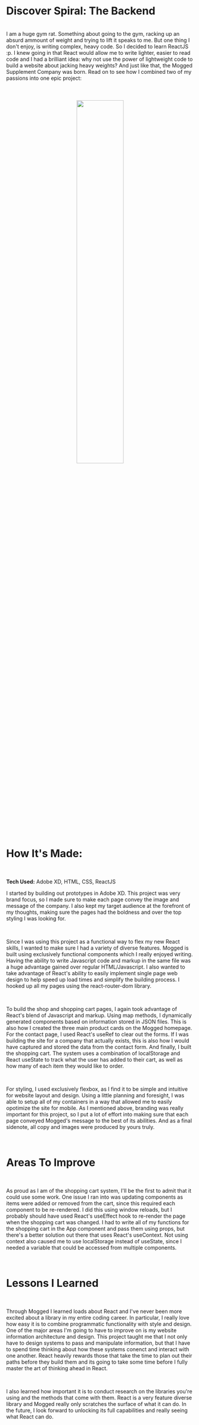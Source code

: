 <h1>Discover Spiral: The Backend</h1>
<br>
I am a huge gym rat. Something about going to the gym, racking up an absurd ammount of weight and trying to lift it speaks to me. But one thing I 
don't enjoy, is writing complex, heavy code. So I decided to learn ReactJS :p. I knew going in that React would allow me to write lighter, easier to read code and I had a brilliant idea: why not use the power of lightweight code to build a website about jacking heavy weights? And just like that, the Mogged
Supplement Company was born. Read on to see how I combined two of my passions into one epic project:
<br>
<br> 
<br>
<br>
<div align='center'>
  <img width='50%' src='https://media.giphy.com/media/Vwf0G57SrWa4bqkouc/giphy.gif'/>
</div>
<br>
<h1>How It's Made:</h1>
<br>

**Tech Used:** Adobe XD, HTML, CSS, ReactJS
<br>
<p>I started by building out prototypes in Adobe XD. This project was very brand focus, so I made sure to make each page convey the image and message
of the company. I also kept my target audience at the forefront of my thoughts, making sure the pages had the boldness and over the top styling I was 
looking for.</p>
<br>
<p>Since I was using this project as a functional way to flex my new React skills, I wanted to make sure I had a variety of diverse features. Mogged is built using exclusively functional components which I really enjoyed writing. Having the ability to write Javascript code and markup in the same file was a huge advantage gained over regular HTML/Javascript. I also wanted to take advantage of React's ability to easily implement single page web design to help speed up load times and simplify the building process. I hooked up all my pages using the react-router-dom library.</p>
<br>
<p>To build the shop and shopping cart pages, I again took advantage of React's blend of Javascript and markup. Using map methods, I dynamically generated components based on information stored in JSON files. This is also how I created the three main product cards on the Mogged homepage. For the contact page, I used React's useRef to clear out the forms. If I was building the site for a company that actually exists, this is also how I would have captured and stored the data from the contact form. And finally, I built the shopping cart. The system uses a combination of localStorage and React useState to track what the user has added to their cart, as well as how many of each item they would like to order.</p>
<br>
<p>For styling, I used exclusively flexbox, as I find it to be simple and intuitive for website layout and design. Using a little planning and foresight, I was able to setup all of my containers in a way that allowed me to easily opotimize the site for mobile. As I mentioned above, branding was really important for this project, so I put a lot of effort into making sure that each page conveyed Mogged's message to the best of its abilities. And as a final sidenote, all copy and images were produced by yours truly.</p>
<br>
<h1>Areas To Improve</h1>
<br>
<p>As proud as I am of the shopping cart system, I'll be the first to admit that it could use some work. One issue I ran into was updating components as items were added or removed from the cart, since this required each component to be re-rendered. I did this using window reloads, but I probably should have used React's useEffect hook to re-render the page when the shopping cart was changed. I had to write all of my functions for the shopping cart in the App component and pass them using props, but there's a better solution out there that uses React's useContext. Not using context also caused me to use localStorage instead of useState, since I needed a variable that could be accessed from multiple components.</p>
<br>
<h1>Lessons I Learned</h1>
<br>
<p>Through Mogged I learned loads about React and I've never been more excited about a library in my entire coding career. In particular, I really love how easy it is to combine programmatic functionality with style and design. One of the major areas I'm going to have to improve on is my website information architecture and design. This project taught me that I not only have to design systems to pass and manipulate information, but that I have to spend time thinking about how these systems conenct and interact with one another. React heavily rewards those that take the time to plan out their paths before they build them and its going to take some time before I fully master the art of thinking ahead in React.</p>
<br>
<p>I also learned how important it is to conduct research on the libraries you're using and the methods that come with them. React is a very feature diverse library and Mogged really only scratches the surface of what it can do. In the future, I look forward to unlocking its full capabilities and really seeing what React can do.</p>
